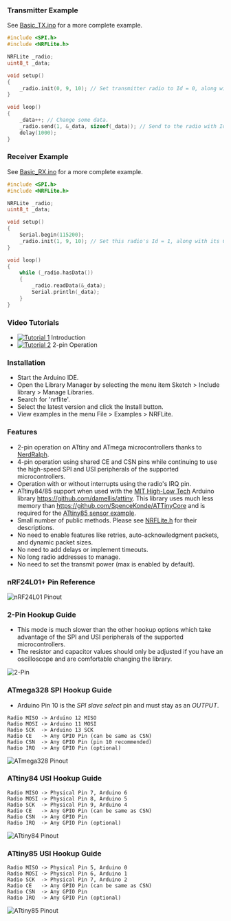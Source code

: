 ### Transmitter Example
See [Basic_TX.ino](https://github.com/dparson55/NRFLite/blob/master/examples/Basic_TX/Basic_TX.ino) for a more complete example.
```c++
#include <SPI.h>
#include <NRFLite.h>

NRFLite _radio;
uint8_t _data;

void setup()
{
    _radio.init(0, 9, 10); // Set transmitter radio to Id = 0, along with the CE and CSN pins
}

void loop()
{
    _data++; // Change some data.
    _radio.send(1, &_data, sizeof(_data)); // Send to the radio with Id = 1
    delay(1000);
}
```

### Receiver Example
See [Basic_RX.ino](https://github.com/dparson55/NRFLite/blob/master/examples/Basic_RX/Basic_RX.ino) for a more complete example.
```c++
#include <SPI.h>
#include <NRFLite.h>

NRFLite _radio;
uint8_t _data;

void setup()
{
    Serial.begin(115200);
    _radio.init(1, 9, 10); // Set this radio's Id = 1, along with its CE and CSN pins
}

void loop()
{
    while (_radio.hasData())
    {
        _radio.readData(&_data);
        Serial.println(_data);
    }
}
```

### Video Tutorials
* [![Tutorial 1](http://img.youtube.com/vi/tWEgvS7Sj-8/default.jpg)](https://youtu.be/tWEgvS7Sj-8) Introduction
* [![Tutorial 2](http://img.youtube.com/vi/URMmgQuPZVc/default.jpg)](https://youtu.be/URMmgQuPZVc) 2-pin Operation 

### Installation
* Start the Arduino IDE.
* Open the Library Manager by selecting the menu item Sketch > Include library > Manage Libraries.
* Search for 'nrflite'.
* Select the latest version and click the Install button.
* View examples in the menu File > Examples > NRFLite.

### Features
* 2-pin operation on ATtiny and ATmega microcontrollers thanks to [NerdRalph](http://nerdralph.blogspot.ca/2015/05/nrf24l01-control-with-2-mcu-pins-using.html).
* 4-pin operation using shared CE and CSN pins while continuing to use the high-speed SPI and USI peripherals of the supported microcontrollers.
* Operation with or without interrupts using the radio's IRQ pin.
* ATtiny84/85 support when used with the [MIT High-Low Tech](http://highlowtech.org/?p=1695) Arduino library https://github.com/damellis/attiny.  This library uses much less memory than https://github.com/SpenceKonde/ATTinyCore and is required for the [ATtiny85 sensor example](https://github.com/dparson55/NRFLite/tree/master/examples/Sensor_TX_ATtiny85_2Pin).
* Small number of public methods.  Please see [NRFLite.h](https://github.com/dparson55/NRFLite/blob/master/src/NRFLite.h) for their descriptions.
* No need to enable features like retries, auto-acknowledgment packets, and dynamic packet sizes.
* No need to add delays or implement timeouts.
* No long radio addresses to manage.
* No need to set the transmit power (max is enabled by default).

### nRF24L01+ Pin Reference

![nRF24L01 Pinout](https://github.com/dparson55/NRFLite/raw/master/extras/nRF24L01_pinout_small.jpg)

### 2-Pin Hookup Guide
* This mode is much slower than the other hookup options which take advantage of the SPI and USI peripherals of the supported microcontrollers.
* The resistor and capacitor values should only be adjusted if you have an oscilloscope and are comfortable changing the library.

![2-Pin](https://github.com/dparson55/NRFLite/raw/master/extras/Two_pin_schematic.png)

### ATmega328 SPI Hookup Guide
* Arduino Pin 10 is the *SPI slave select* pin and must stay as an *OUTPUT*.
```
Radio MISO -> Arduino 12 MISO
Radio MOSI -> Arduino 11 MOSI
Radio SCK  -> Arduino 13 SCK
Radio CE   -> Any GPIO Pin (can be same as CSN)
Radio CSN  -> Any GPIO Pin (pin 10 recommended)
Radio IRQ  -> Any GPIO Pin (optional)
```
![ATmega328 Pinout](https://github.com/dparson55/NRFLite/raw/master/extras/ATmega328_pinout_small.jpg)

### ATtiny84 USI Hookup Guide
```
Radio MISO -> Physical Pin 7, Arduino 6
Radio MOSI -> Physical Pin 8, Arduino 5
Radio SCK  -> Physical Pin 9, Arduino 4
Radio CE   -> Any GPIO Pin (can be same as CSN)
Radio CSN  -> Any GPIO Pin
Radio IRQ  -> Any GPIO Pin (optional)
```
![ATtiny84 Pinout](https://github.com/dparson55/NRFLite/raw/master/extras/ATtiny84_pinout_small.png)

### ATtiny85 USI Hookup Guide
```
Radio MISO -> Physical Pin 5, Arduino 0
Radio MOSI -> Physical Pin 6, Arduino 1
Radio SCK  -> Physical Pin 7, Arduino 2
Radio CE   -> Any GPIO Pin (can be same as CSN)
Radio CSN  -> Any GPIO Pin
Radio IRQ  -> Any GPIO Pin (optional)
```
![ATtiny85 Pinout](https://github.com/dparson55/NRFLite/raw/master/extras/ATtiny85_pinout_small.png)
